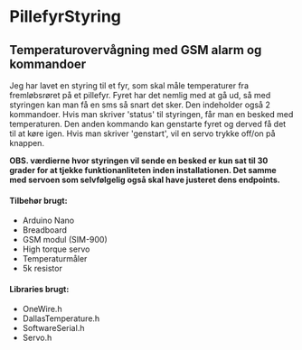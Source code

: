 # PillefyrStyring
## Temperaturovervågning med GSM alarm og kommandoer 

Jeg har lavet en styring til et fyr, som skal måle temperaturer fra fremløbsrøret på et pillefyr. 
Fyret har det nemlig med at gå ud, så med styringen kan man få en sms så snart det sker. 
Den indeholder også 2 kommandoer. Hvis man skriver 'status' til styringen, får man en besked med temperaturen.
Den anden kommando kan genstarte fyret og derved få det til at køre igen. Hvis man skriver 'genstart', vil en servo trykke off/on
på knappen.

**OBS. værdierne hvor styringen vil sende en besked er kun sat til 30 grader for at tjekke funktionanliteten inden installationen.
Det samme med servoen som selvfølgelig også skal have justeret dens endpoints.** 

#### Tilbehør brugt:
* Arduino Nano
* Breadboard
* GSM modul (SIM-900)
* High torque servo
* Temperaturmåler
* 5k resistor

#### Libraries brugt:
* OneWire.h
* DallasTemperature.h
* SoftwareSerial.h
* Servo.h




